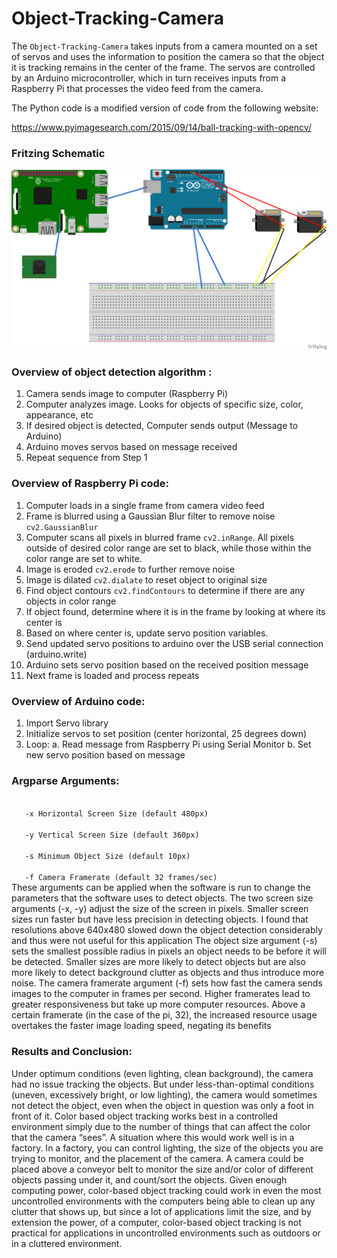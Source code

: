 # Object-Tracking-Camera

The <code>Object-Tracking-Camera</code> takes inputs from a camera mounted on a set of servos and uses the information to position the camera so that 
the object it is tracking remains in the center of the frame. The servos are controlled by an Arduino microcontroller, which in turn 
receives inputs from a Raspberry Pi that processes the video feed from the camera. 

The Python code is a modified version of code from the following website:

https://www.pyimagesearch.com/2015/09/14/ball-tracking-with-opencv/

### Fritzing Schematic
![alt text](https://raw.githubusercontent.com/StefPres/Object-Tracking-Camera/master/Images/Ard_Rasp_Camera_bb.png)

### Overview of object detection algorithm :
1. Camera sends image to computer (Raspberry Pi)
2. Computer analyzes image. Looks for objects of specific size, color, appearance, etc
3. If desired object is detected, Computer sends output (Message to Arduino)
4. Arduino moves servos based on message received
5. Repeat sequence from Step 1

### Overview of Raspberry Pi code:
1. Computer loads in a single frame from camera video feed
2. Frame is blurred using a Gaussian Blur filter to remove noise <code>cv2.GaussianBlur</code>
3. Computer scans all pixels in blurred frame <code>cv2.inRange</code>. All pixels outside of desired color range are set to black, 
while those within the color range are set to white.
4. Image is eroded <code>cv2.erode</code> to further remove noise
5. Image is dilated <code>cv2.dialate</code> to reset object to original size
6. Find object contours <code>cv2.findContours</code> to determine if there are any objects in color range
7. If object found, determine where it is in the frame by looking at where its center is
8. Based on where center is, update servo position variables.
9. Send updated servo positions to arduino over the USB serial connection (arduino.write)
10. Arduino sets servo position based on the received position message
11. Next frame is loaded and process repeats

### Overview of Arduino code:
1. Import Servo library
2. Initialize servos to set position (center horizontal, 25 degrees down)
3. Loop:
a. Read message from Raspberry Pi using Serial Monitor
b. Set new servo position based on message

### Argparse Arguments:
<code>
   -x Horizontal Screen Size (default 480px)
 </code><code> 
   -y Vertical Screen Size (default 360px)
   </code><code>
   -s Minimum Object Size (default 10px)
   </code><code>
   -f Camera Framerate (default 32 frames/sec)
</code>
These arguments can be applied when the software is run to change the parameters that the
software uses to detect objects.
The two screen size arguments (-x, -y) adjust the size of the screen in pixels. Smaller screen
sizes run faster but have less precision in detecting objects. I found that resolutions above
640x480 slowed down the object detection considerably and thus were not useful for this
application
The object size argument (-s) sets the smallest possible radius in pixels an object needs to be
before it will be detected. Smaller sizes are more likely to detect objects but are also more likely
to detect background clutter as objects and thus introduce more noise.
The camera framerate argument (-f) sets how fast the camera sends images to the computer in
frames per second. Higher framerates lead to greater responsiveness but take up more
computer resources. Above a certain framerate (in the case of the pi, 32), the increased
resource usage overtakes the faster image loading speed, negating its benefits

### Results and Conclusion:
Under optimum conditions (even lighting, clean background), the camera had no issue tracking
the objects. But under less-than-optimal conditions (uneven, excessively bright, or low lighting),
the camera would sometimes not detect the object, even when the object in question was only a
foot in front of it.
Color based object tracking works best in a controlled environment simply due to the number of
things that can affect the color that the camera “sees”. A situation where this would work well is
in a factory. In a factory, you can control lighting, the size of the objects you are trying to
monitor, and the placement of the camera. A camera could be placed above a conveyor belt to
monitor the size and/or color of different objects passing under it, and count/sort the objects.
Given enough computing power, color-based object tracking could work in even the most
uncontrolled environments with the computers being able to clean up any clutter that shows up,
but since a lot of applications limit the size, and by extension the power, of a computer,
color-based object tracking is not practical for applications in uncontrolled environments such as
outdoors or in a cluttered environment.
